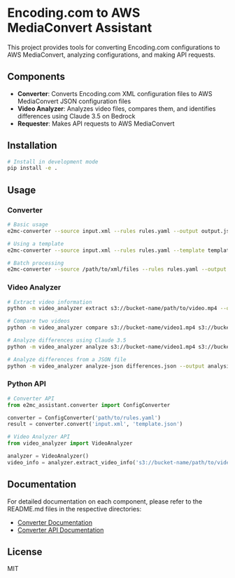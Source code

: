 # Encoding.com to AWS MediaConvert Assistant

This project provides tools for converting Encoding.com configurations to AWS MediaConvert,
analyzing configurations, and making API requests.

## Components

- **Converter**: Converts Encoding.com XML configuration files to AWS MediaConvert JSON configuration files
- **Video Analyzer**: Analyzes video files, compares them, and identifies differences using Claude 3.5 on Bedrock
- **Requester**: Makes API requests to AWS MediaConvert

## Installation

```bash
# Install in development mode
pip install -e .
```

## Usage

### Converter

```bash
# Basic usage
e2mc-converter --source input.xml --rules rules.yaml --output output.json

# Using a template
e2mc-converter --source input.xml --rules rules.yaml --template template.json --output output.json

# Batch processing
e2mc-converter --source /path/to/xml/files --rules rules.yaml --output /path/to/output --batch
```

### Video Analyzer

```bash
# Extract video information
python -m video_analyzer extract s3://bucket-name/path/to/video.mp4 --output info.json

# Compare two videos
python -m video_analyzer compare s3://bucket-name/video1.mp4 s3://bucket-name/video2.mp4 --output differences.json

# Analyze differences using Claude 3.5
python -m video_analyzer analyze s3://bucket-name/video1.mp4 s3://bucket-name/video2.mp4 --output analysis.txt

# Analyze differences from a JSON file
python -m video_analyzer analyze-json differences.json --output analysis.txt
```

### Python API

```python
# Converter API
from e2mc_assistant.converter import ConfigConverter

converter = ConfigConverter('path/to/rules.yaml')
result = converter.convert('input.xml', 'template.json')

# Video Analyzer API
from video_analyzer import VideoAnalyzer

analyzer = VideoAnalyzer()
video_info = analyzer.extract_video_info('s3://bucket-name/path/to/video.mp4')
```

## Documentation

For detailed documentation on each component, please refer to the README.md files in the respective directories:

- [Converter Documentation](src/e2mc_assistant/converter/README.md)
- [Converter API Documentation](src/e2mc_assistant/converter/documentation.md)

## License

MIT
